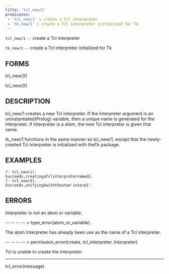 ```yaml
---
title: 'tcl_new/1'
predicates:
 - 'tcl_new/1' : create a Tcl interpreter
 - 'tk_new/1' : create a Tcl interpreter initialized for Tk
---
```

`tcl_new/1` `--` create a Tcl interpreter

`tk_new/1` `--` create a Tcl interpreter initialized for Tk


## FORMS

tcl_new(X)

tcl_new(X)


## DESCRIPTION

tcl_new/1 creates a new
Tcl interpreter. If the Interpreter argument is an uninstantiated(Prolog) variable, then a unique name is generated for the interpreter. If Interpreter is a atom, the new Tcl interpreter is given that name.

tk_new/1 functions in the same manner as tcl_new/1, except that the newly- created Tcl interpreter is initialized with theTk package.


## EXAMPLES

```
?- tcl_new(i).
Succeeds,creatingaTclinterpreternamedi.
?- tcl_new(X).
Succeeds,unifyingXwiththeatom'interp1'.
```

## ERRORS

Interpreter is not an atom or variable.

-- -- -- -- &gt; type_error(atom_or_variable) .

The atom Interpreter has already been use as the name of a Tcl interpreter.

-- -- -- -- &gt; permission_error(create, tcl_interpreter, Interpreter)

Tcl is unable to create the interpreter.

-- -- -- --
tcl_error(message)

